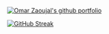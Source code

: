 [![Omar Zaoujal's github portfolio](https://user-images.githubusercontent.com/71842820/175283278-f6ab119f-cf8b-43f6-b08d-6ee7d9b2cb48.png)
](https://github.com/omarZaoujal99)

[![GitHub Streak](https://github-readme-streak-stats.herokuapp.com?user=omarZaoujal99&theme=cobalt&hide_border=true&date_format=M%20j%5B%2C%20Y%5D&background=010AFF00&stroke=FF1045&border=FF1045&ring=FF1045&fire=010AFF&currStreakNum=FF1045&sideNums=FBD385&currStreakLabel=FBD385&sideLabels=FBD385&dates=010AFF)](https://git.io/streak-stats)
